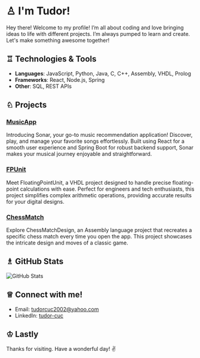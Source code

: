 # ♙ I'm Tudor! 

Hey there! Welcome to my profile! I’m all about coding and love bringing ideas to life with different projects. I’m always pumped to learn and create. Let's make something awesome together!

## ♖ Technologies & Tools

- **Languages**: JavaScript, Python, Java, C, C++, Assembly, VHDL, Prolog
- **Frameworks**: React, Node.js, Spring
- **Other**: SQL, REST APIs

## ♘ Projects

### [MusicApp](https://github.com/tudorcuc/Sonar-FullStack)
Introducing Sonar, your go-to music recommendation application! Discover, play, and manage your favorite songs effortlessly. Built using React for a smooth user experience and Spring Boot for robust backend support, Sonar makes your musical journey enjoyable and straightforward.

### [FPUnit](https://github.com/tudorcuc/Floating-Point-Calculation-Unit)
Meet FloatingPointUnit, a VHDL project designed to handle precise floating-point calculations with ease. Perfect for engineers and tech enthusiasts, this project simplifies complex arithmetic operations, providing accurate results for your digital designs.

### [ChessMatch](https://github.com/tudorcuc/Chess-Game-Design)
Explore ChessMatchDesign, an Assembly language project that recreates a specific chess match every time you open the app. This project showcases the intricate design and moves of a classic game.

## ♗ GitHub Stats

![GitHub Stats](https://github-readme-stats.vercel.app/api?username=tudorcuc&show_icons=true&theme=radical)

## ♕ Connect with me!

- Email: [tudorcuc2002@yahoo.com](mailto:tudorcuc2002@yahoo.com)
- LinkedIn: [tudor-cuc](https://www.linkedin.com/in/tudor-cuc-0866a6238/)

## ♔ Lastly

Thanks for visiting. Have a wonderful day! ✌️


